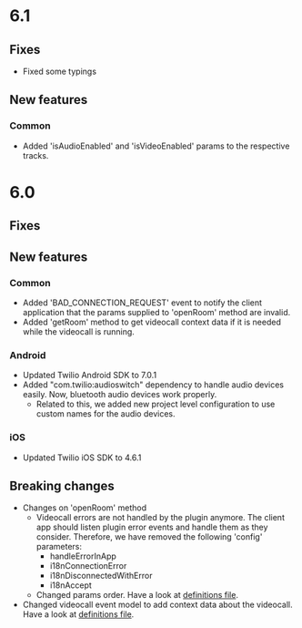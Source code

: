 # 6.1
## Fixes
- Fixed some typings
## New features
### Common
- Added 'isAudioEnabled' and 'isVideoEnabled' params to the respective tracks.

# 6.0
## Fixes
## New features
### Common
- Added 'BAD_CONNECTION_REQUEST' event to notify the client application that the params supplied to 'openRoom' method are invalid.
- Added 'getRoom' method to get videocall context data if it is needed while the videocall is running.

### Android
- Updated Twilio Android SDK to 7.0.1
- Added "com.twilio:audioswitch" dependency to handle audio devices easily. Now, bluetooth audio devices work properly.
    - Related to this, we added new project level configuration to use custom names for the audio devices.

### iOS
- Updated Twilio iOS SDK to 4.6.1

## Breaking changes
- Changes on 'openRoom' method
    - Videocall errors are not handled by the plugin anymore. The client app should listen plugin error events and handle them as they consider. Therefore, we have removed the following 'config' parameters:
        - handleErrorInApp
        - i18nConnectionError
        - i18nDisconnectedWithError
        - i18nAccept
    - Changed params order. Have a look at <a href="typings/twiliovideo.d.ts">definitions file</a>.
- Changed videocall event model to add context data about the videocall. Have a look at <a href="typings/twiliovideo.d.ts">definitions file</a>.
